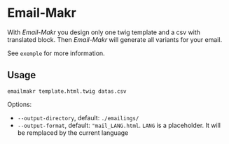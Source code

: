Email-Makr
==========

With *Email-Makr* you design only one twig template and
a csv with translated block. Then *Email-Makr* will generate
all variants for your email.

See `exemple` for more information.

Usage
-----

`emailmakr template.html.twig datas.csv`

Options:

* `--output-directory`, default: `./emailings/`
* `--output-format`, default: `"mail_LANG.html`. `LANG` is a placeholder.
  It will be remplaced by the current language
